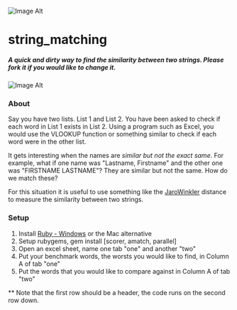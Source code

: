 ![Image Alt](https://github.com/ebbflowgo/string_matching/blob/master/images/string_matching.PNG?raw=true)


string_matching
===============

##### A quick and dirty way to find the similarity between two strings. Please fork it if you would like to change it.


![Image Alt](https://github.com/ebbflowgo/string_matching/blob/master/images/Output_Example.PNG?raw=true)

### About

Say you have two lists. List 1 and List 2. You have been asked to check if each word in List 1 exists in List 2. Using a program such as Excel, you would use the VLOOKUP function or something similar to check if each word were in the other list. 

It gets interesting when the names are *similar but not the exact same*. For example, what if one name was "Lastname, Firstname" and the other one was "FIRSTNAME LASTNAME"? They are similar but not the same. How do we match these?

For this situation it is useful to use something like the [JaroWinkler](http://en.wikipedia.org/wiki/Jaro%E2%80%93Winkler_distance) distance to measure the similarity between two strings. 


### Setup

1. Install [Ruby - Windows](http://rubyinstaller.org/)  or the Mac alternative
2. Setup rubygems, gem install [scorer, amatch, parallel]
3. Open an excel sheet, name one tab "one" and another "two"
4. Put your benchmark words, the worsts you would like to find, in Column A of tab "one"
5. Put the words that you would like to compare against in Column A of tab "two"

** Note that the first row should be a header, the code runs on the second row down.

